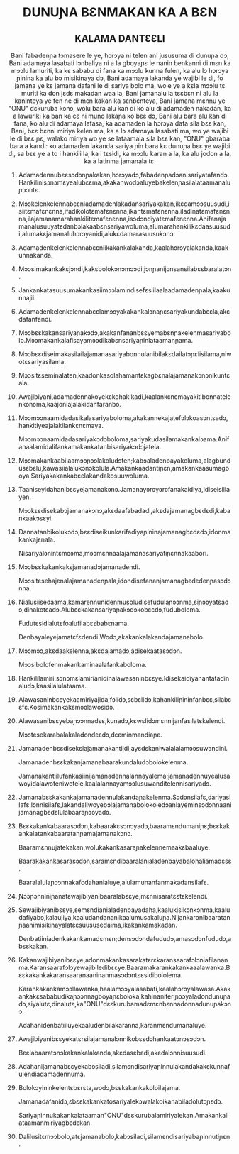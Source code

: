<h1 align='center'>DUNUƝA BƐNMAKAN KA A BƐN</h1>
<h2 align='center'>KALAMA DANTƐƐLI</h2>
<p align='center'>Bani fabadenɲa tɔmasere le ye, hɔrɔya ni telen ani jususuma di dunuɲa dɔ,
Bani adamaya lasabati lɔnbaliya ni a la gboyaɲɛ le nanin benkanni di mɛn ka mɔɔlu lamuriti, ka kɛ sababu di fana ka mɔɔlu kunna fulen, ka alu lɔ hɔrɔya ɲinina ka alu bɔ misikinaya dɔ,
Bani adamaya lakanda ye wajibi le di, fo jamana ye kɛ jamana dafani le di sariya bolo ma, wole ye a kɛla mɔɔlu tɛ muriti ka don jɛdɛ makadan waa la,
Bani jamanalu la tɛɛbɛn ni alu la kaninteya ye fen ne di mɛn kakan ka sɛnbɛnteya,
Bani jamana mɛnnu ye "ONU" dɛkuruba kɔnɔ, wolu bara alu kan di ko alu di adamaden nakadan, ka a lawuriki ka ban ka cɛ ni muno lakaɲa ko bɛɛ dɔ,
Bani alu bara alu kan di fana, ko alu di adamaya lafasa, ka adamaden la hɔrɔya dafa sila bɛɛ kan,
Bani, bɛɛ bɛnni miriya kelen ma, ka a lɔ adamaya lasabati ma, wo ye wajibi le di bɛɛ ɲɛ, walako miriya wo ye se lataamala sila bɛɛ kan, "ONU" gbaraba bara a kandi: ko adamaden lakanda sariya ɲin bara kɛ dunuɲa bɛɛ ye wajibi di, sa bɛɛ ye a to i hankili la, ka i tɛsidi, ka mɔɔlu karan a la, ka alu jodon a la, ka a latinma jamanala tɛ.</p>
<ol>
  <li>
    <p>Adamadennubɛɛsɔdɔnɲakakan,hɔrɔyadɔ,fabadenɲadɔanisariyatafandɔ.Hankilinisɔnɔmɛyealubɛɛma,akakanwodɔaluyebakelenɲasilalataamanaluɲɔɔntɛ.</p>
  </li>
  <li>
    <p>Mɔɔkelenkelennabɛɛniadamadenlakadansariyakakan,ikɛdamɔɔsuusudi,isiitɛmafɛnɛnna,ifadikolotɛmafɛnɛnna,ikantɛmafɛnɛnna,iladinatɛmafɛnɛnna,ilajamanamarahankilitɛmafɛnɛnna,isɔdɔndiyatɛmafɛnɛnna.Anifanajamanalusuuyatɛdanbɔlakaabɛnsariyawoluma,alumarahankilikɛdaasuusudi,alumakɛjamanaluhɔrɔyanidi,alukɛdamarasuusukɔnɔ.</p>
  </li>
  <li>
    <p>Adamadenkelenkelennabɛɛniikakankalakanda,kaalahɔrɔyalakanda,kaakunnakanda.</p>
  </li>
  <li>
    <p>Mɔɔsimakankakɛjɔndi,kakɛbolokɔnɔmɔɔdi,jɔnɲanijɔnsansilabɛɛbaralatɔn.</p>
  </li>
  <li>
    <p>Jankankatasuusumakankasiimɔɔlamindisefɛsiilaalaadamadenɲala,kaakunnajii.</p>
  </li>
  <li>
    <p>Adamadenkelenkelennabɛɛlamɔɔyakakankalɔnaɲɛsariyakundabɛɛla,akɛdafanfandi.</p>
  </li>
  <li>
    <p>Mɔɔbɛɛkakansariyaɲakɔdɔ,akakanfananbɛɛyemabɛnɲakelenmasariyabolo.Mɔɔmakankalafisayamɔɔdikabɛnsariyaɲinlataamanɲama.</p>
  </li>
  <li>
    <p>Mɔɔbɛɛdiseimakasilailajamanasariyabonnulanibilakɛdailatɔɲɛlisilama,niwotɛsariyasilama.</p>
  </li>
  <li>
    <p>Mɔɔsitɛseminalaten,kaadonkasolahamantɛkagbɛnalajamanakɔnɔnikuntɛala.</p>
  </li>
  <li>
    <p>Awajibiyani,adamadennakoyekɛkohakikadi,kaalankɛnɛmayakitibonnatelenkɔnɔma,kaajoniajalakidanfaranbɔ.</p>
  </li>
  <li>
    <p>Mɔɔmɔɔnaamidadasikalasariyaboloma,akakannekajatefɔlɔkoasɔntɛadɔ,hankitiyeajalakilankɛnɛmaya.</p>
    <p>Mɔɔmɔɔnaamidadasariyakɔdɔboloma,sariyakudasilamakankalɔama.Anifanaalamidalifankamakankatanbisariyakɔdɔjatela.</p>
  </li>
  <li>
    <p>Mɔɔmakankaabilaamɔɔɲɔɔlakoludɔten;kabɔaladenbayakoluma,alagbundusɛbɛlu,kawasiialalukɔnɔkolula.Amakankaadantiɲɛn,amakankaasumagboya.Sariyakakankabɛɛlakandakosuuwoluma.</p>
  </li>
  <li>
    <p>Taaniseyidahanibɛɛyejamanakɔnɔ.Jamanayɔrɔyɔrɔfanakaidiya,idiseisiilayen.</p>
    <p>Mɔɔkɛɛdisekabɔjamanakɔnɔ,akɛdaafabadadi,akɛdajamanagbɛdɛdi,kabankaakɔsɛyi.</p>
  </li>
  <li>
    <p>Dannatanbikolukɔdɔ,bɛɛdiseikunkarifadiyaɲininajamanagbɛdɛdɔ,idonmakankajɛnala.</p>
    <p>Nisariyalɔnintɛmɔɔma,mɔɔmɛnnaalajamanasariyatiɲɛnnakaabori.</p>
  </li>
  <li>
    <p>Mɔɔbɛɛkakankakɛjamanadɔjamanadendi.</p>
    <p>Mɔɔsitɛsehajɛnalajamanadenɲala,idondisefananjamanagbɛdɛdenɲasɔdɔnna.</p>
  </li>
  <li>
    <p>Nialusiisedaama,kamarennunidenmusoludisefudulaɲɔɔnma,siɲɔɔyatɛadɔ,dinakotɛadɔ.Alubɛɛkakansariyaɲakɔdɔkobɛɛdɔ,fuduboloma.</p>
    <p>Fudutɛsidialutɛfoalufilabɛɛbabɛnama.</p>
    <p>Denbayaleyejamatɛfɛdendi.Wodɔ,akakankalakandajamanabolo.</p>
  </li>
  <li>
    <p>Mɔɔmɔɔ,akɛdaakelenna,akɛdajamadɔ,adisekaatasɔdɔn.</p>
    <p>Mɔɔsibolofenmakankaminaalafankaboloma.</p>
  </li>
  <li>
    <p>Hankililamiri,sɔnɔmɛlamirianidinalawasaninbɛɛye.Idisekaidiyanantatadinaludɔ,kaasilalulataama.</p>
  </li>
  <li>
    <p>Alawasaninbɛɛyekaamiriyajida,fɔlidɔ,sɛbɛlidɔ,kahankiliɲininfanbɛɛ,silabɛɛfɛ.Kosimakankakɛmɔɔlawosidɔ.</p>
  </li>
  <li>
    <p>Alawasanibɛɛyebaɲɔɔnnadɛɛ,kunadɔ,kɛwɛlidɔmɛnnijanfasilatɛkelendi.</p>
    <p>Mɔɔtɛsekarabalakaladondɛɛdɔ,dɛɛminmandiaɲɛ.</p>
  </li>
  <li>
    <p>Jamanadenbɛɛdisekɛlajamanakantiidi,ayɛdɛkaniwalalalamɔɔsuwandini.</p>
    <p>Jamanadenbɛɛkakanjamanabaarakundaludɔbolokelenma.</p>
    <p>Jamanakantiilufankasiinijamanadennalannayalema;jamanadennuyealusawoyidalawoteniwotele,kaalalannayamɔɔlusuwanditelennisariyadɔ.</p>
  </li>
  <li>
    <p>Jamanabɛɛkakankajamanadennulakandaɲakelenma.Sɔdɔnsilafɛ,dariyasilafɛ,lɔnnisilafɛ,lakandaliwoyebɔlajamanabolokoledɔaniayeminsɔdɔnnaanijamanagbɛdɛlulabaaraɲɔɔyadɔ.</p>
  </li>
  <li>
    <p>Bɛɛkakankabaarasɔdɔn,kabaarakɛsɔnɔyadɔ,baaramɛndumaniɲɛ;bɛɛkakankalatankabaaratanɲamajamanakɔnɔ.</p>
    <p>Baaramɛnnujatekakan,wolukakankasaraɲakelennemaakɛbaaluye.</p>
    <p>Baarakakankasarasɔdɔn,saramɛndibaaralanialadenbayabalohaliamadɛsɛ.</p>
    <p>Baaralalulaɲɔɔnnakafodahanialuye,alulamunanfanmakadansilafɛ.</p>
  </li>
  <li>
    <p>Ɲɔɔɲɔnniniɲanatɛwajibiyanibaaralabɛɛye,mɛnnisaratɛɛtɛkelendi.</p>
  </li>
  <li>
    <p>Sewajibiyanibɛɛye,semɛndianialadenbayadaha,kaalukisikɔnkɔnma,kaaludafiyabɔ,kalaujiya,kaaludandananikaalumusakaluɲa.Nijankaronibaaratanɲaanimisikinayalatɛɛsuususedaima,ikakankamakadan.</p>
    <p>Denbatiiniadenkakankamadɛmɛn;densɔdɔndafududɔ,amasɔdɔnfududɔ,abɛɛkakan.</p>
  </li>
  <li>
    <p>Kakanwajibiyanibɛɛye,adonmakankasarakatɛrɛkaransaarafɔlɔniafilananma.Karansaarafɔlɔyewajibiledibɛɛye.Baaramakarankakankaaalawanka.Bɛɛkakankakaransaaranaaninanmasɔdɔntɛɛsidibololema.</p>
    <p>Karankakankamɔɔllawanka,haalamɔɔyalasabati,kaalahɔrɔyalawasa.Akakankakɛsababudikaɲɔɔnnagboyaɲɛboloka,kahinaniteriɲɔɔyaladondunuɲadɔ,siyalutɛ,dinalutɛ,ka"ONU"dɛɛkurubamadɛmɛnbɛnnadonnadunuɲakɔnɔ.</p>
    <p>Adahanidenbatiiluyekaaludenbilakaranna,karanmɛndumanaluye.</p>
  </li>
  <li>
    <p>Awajibiyanibɛɛyekatɛrɛilajamanalɔnnikobɛɛdɔhankaatɔnɔsɔdɔn.</p>
    <p>Bɛɛlabaaratɔnɔkakankalakanda,akɛdasɛbɛdi,akɛdalɔnnisuusudi.</p>
  </li>
  <li>
    <p>Adahanijamanabɛɛyekabɔsiladi,silamɛndisariyaɲinnulakandakakɛkunnafulendiadamadennuma.</p>
  </li>
  <li>
    <p>Bolokɔyininkelentɛbɛrɛta,wodɔ,bɛɛkakankakoloilajama.</p>
    <p>Jamanadafanidɔ,ɛbɛɛkakankatosariyalekɔwalakoikanabiladolutɔɲɛdɔ.</p>
    <p>Sariyaɲinnukakankalataaman"ONU"dɛɛkurubalamiriyalekan.Amakankallataamanmiriyagbɛdɛkan.</p>
  </li>
  <li>
    <p>Dalilusitɛmɔɔbolo,atɛjamanabolo,kabɔsiladi,silamɛndisariyabaɲinnutiɲɛn.</p>
  </li>
</ol>